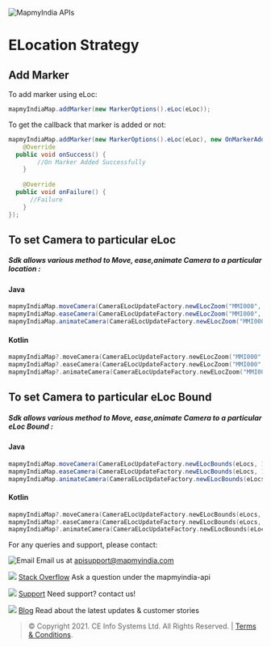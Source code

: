 


![MapmyIndia APIs](https://www.mapmyindia.com/api/img/mapmyindia-api.png)
# ELocation Strategy

## Add Marker
To add marker using eLoc:
~~~java
mapmyIndiaMap.addMarker(new MarkerOptions().eLoc(eLoc));
~~~

To get the callback that marker is added or not:
~~~java
mapmyIndiaMap.addMarker(new MarkerOptions().eLoc(eLoc), new OnMarkerAddedListener() {  
    @Override  
  public void onSuccess() {  
        //On Marker Added Successfully  
    }  
  
    @Override  
  public void onFailure() {  
	  //Failure
    }  
});
~~~


## To set Camera to particular eLoc

##### Sdk allows various method to Move, ease,animate Camera to a particular location :

#### Java
~~~java
mapmyIndiaMap.moveCamera(CameraELocUpdateFactory.newELocZoom("MMI000", 14));  
mapmyIndiaMap.easeCamera(CameraELocUpdateFactory.newELocZoom("MMI000", 14));  
mapmyIndiaMap.animateCamera(CameraELocUpdateFactory.newELocZoom("MMI000", 14));
~~~
#### Kotlin
~~~kotlin
mapmyIndiaMap?.moveCamera(CameraELocUpdateFactory.newELocZoom("MMI000", 14));  
mapmyIndiaMap?.easeCamera(CameraELocUpdateFactory.newELocZoom("MMI000", 14));  
mapmyIndiaMap?.animateCamera(CameraELocUpdateFactory.newELocZoom("MMI000", 14));
~~~
## To set Camera to particular eLoc Bound

##### Sdk allows various method to Move, ease,animate Camera to a particular eLoc Bound :

#### Java
~~~java
mapmyIndiaMap.moveCamera(CameraELocUpdateFactory.newELocBounds(eLocs, 10 , 100, 10, 10));  
mapmyIndiaMap.easeCamera(CameraELocUpdateFactory.newELocBounds(eLocs, 10 , 100, 10, 10));  
mapmyIndiaMap.animateCamera(CameraELocUpdateFactory.newELocBounds(eLocs, 10 , 100, 10, 10));
~~~
#### Kotlin
~~~kotlin
mapmyIndiaMap?.moveCamera(CameraELocUpdateFactory.newELocBounds(eLocs, 10 , 100, 10, 10));  
mapmyIndiaMap?.easeCamera(CameraELocUpdateFactory.newELocBounds(eLocs, 10 , 100, 10, 10));  
mapmyIndiaMap?.animateCamera(CameraELocUpdateFactory.newELocBounds(eLocs, 10 , 100, 10, 10));
~~~

For any queries and support, please contact: 

![Email](https://www.google.com/a/cpanel/mapmyindia.co.in/images/logo.gif?service=google_gsuite) 
Email us at [apisupport@mapmyindia.com](mailto:apisupport@mapmyindia.com)

![](https://www.mapmyindia.com/api/img/icons/stack-overflow.png)
[Stack Overflow](https://stackoverflow.com/questions/tagged/mapmyindia-api)
Ask a question under the mapmyindia-api

![](https://www.mapmyindia.com/api/img/icons/support.png)
[Support](https://www.mapmyindia.com/api/index.php#f_cont)
Need support? contact us!

![](https://www.mapmyindia.com/api/img/icons/blog.png)
[Blog](http://www.mapmyindia.com/blog/)
Read about the latest updates & customer stories


> © Copyright 2021. CE Info Systems Ltd. All Rights Reserved. | [Terms & Conditions](http://www.mapmyindia.com/api/terms-&-conditions).


